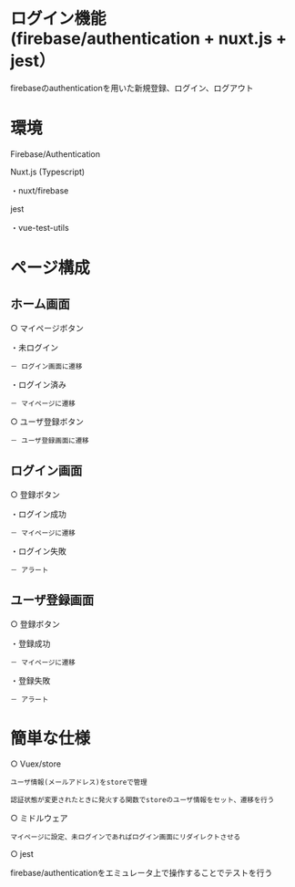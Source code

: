 # ログイン機能 (firebase/authentication + nuxt.js + jest）

firebaseのauthenticationを用いた新規登録、ログイン、ログアウト

# 環境

Firebase/Authentication

Nuxt.js (Typescript)

  ・nuxt/firebase
  
jest

  ・vue-test-utils
  
# ページ構成

## ホーム画面
 
 ○ マイページボタン
 
  ・未ログイン
   
    － ログイン画面に遷移
     
     
  ・ログイン済み
   
    － マイページに遷移
 
 
 ○ ユーザ登録ボタン
 
    － ユーザ登録画面に遷移
 
 
## ログイン画面
 
○ 登録ボタン

  ・ログイン成功
    
    － マイページに遷移
    
    
  ・ログイン失敗
    
    － アラート
      
## ユーザ登録画面

○ 登録ボタン
  
  ・登録成功
      
    － マイページに遷移
      
     
  ・登録失敗
      
    － アラート
    

# 簡単な仕様
○ Vuex/store
  
    ユーザ情報(メールアドレス)をstoreで管理
      
    認証状態が変更されたときに発火する関数でstoreのユーザ情報をセット、遷移を行う
      
  
○ ミドルウェア
  
    マイページに設定、未ログインであればログイン画面にリダイレクトさせる
    

○ jest
  
  firebase/authenticationをエミュレータ上で操作することでテストを行う
  
  



